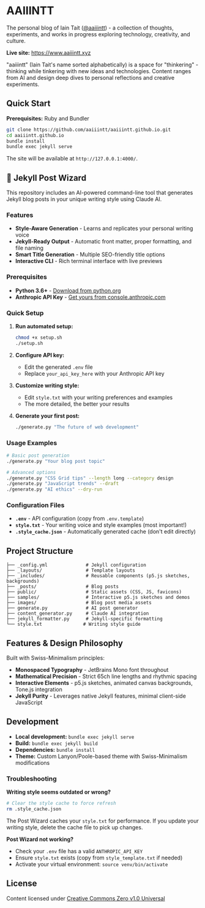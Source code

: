 # AAIIINTT

The personal blog of Iain Tait ([@aaiiintt](https://twitter.com/aaiiintt)) - a collection of thoughts, experiments, and works in progress exploring technology, creativity, and culture.

**Live site:** https://www.aaiiintt.xyz

"aaiiintt" (Iain Tait's name sorted alphabetically) is a space for "thinkering" - thinking while tinkering with new ideas and technologies. Content ranges from AI and design deep dives to personal reflections and creative experiments.

## Quick Start

**Prerequisites:** Ruby and Bundler

```bash
git clone https://github.com/aaiiintt/aaiiintt.github.io.git
cd aaiiintt.github.io
bundle install
bundle exec jekyll serve
```

The site will be available at `http://127.0.0.1:4000/`.

## 🧙 Jekyll Post Wizard

This repository includes an AI-powered command-line tool that generates Jekyll blog posts in your unique writing style using Claude AI.

### Features
- **Style-Aware Generation** - Learns and replicates your personal writing voice
- **Jekyll-Ready Output** - Automatic front matter, proper formatting, and file naming
- **Smart Title Generation** - Multiple SEO-friendly title options
- **Interactive CLI** - Rich terminal interface with live previews

### Prerequisites
- **Python 3.6+** - [Download from python.org](https://python.org)
- **Anthropic API Key** - [Get yours from console.anthropic.com](https://console.anthropic.com/)

### Quick Setup

1. **Run automated setup:**
   ```bash
   chmod +x setup.sh
   ./setup.sh
   ```

2. **Configure API key:**
   - Edit the generated `.env` file
   - Replace `your_api_key_here` with your Anthropic API key

3. **Customize writing style:**
   - Edit `style.txt` with your writing preferences and examples
   - The more detailed, the better your results

4. **Generate your first post:**
   ```bash
   ./generate.py "The future of web development"
   ```

### Usage Examples
```bash
# Basic post generation
./generate.py "Your blog post topic"

# Advanced options
./generate.py "CSS Grid tips" --length long --category design
./generate.py "JavaScript trends" --draft
./generate.py "AI ethics" --dry-run
```

### Configuration Files
- **`.env`** - API configuration (copy from `.env.template`)
- **`style.txt`** - Your writing voice and style examples (most important!)
- **`.style_cache.json`** - Automatically generated cache (don't edit directly)

## Project Structure

```
├── _config.yml              # Jekyll configuration
├── _layouts/                # Template layouts
├── _includes/               # Reusable components (p5.js sketches, backgrounds)
├── _posts/                  # Blog posts
├── public/                  # Static assets (CSS, JS, favicons)
├── samples/                 # Interactive p5.js sketches and demos
├── images/                  # Blog post media assets
├── generate.py              # AI post generator
├── content_generator.py     # Claude AI integration
├── jekyll_formatter.py      # Jekyll-specific formatting
└── style.txt               # Writing style guide
```

## Features & Design Philosophy

Built with Swiss-Minimalism principles:
- **Monospaced Typography** - JetBrains Mono font throughout
- **Mathematical Precision** - Strict 65ch line lengths and rhythmic spacing
- **Interactive Elements** - p5.js sketches, animated canvas backgrounds, Tone.js integration
- **Jekyll Purity** - Leverages native Jekyll features, minimal client-side JavaScript

## Development

- **Local development:** `bundle exec jekyll serve`
- **Build:** `bundle exec jekyll build` 
- **Dependencies:** `bundle install`
- **Theme:** Custom Lanyon/Poole-based theme with Swiss-Minimalism modifications

### Troubleshooting

**Writing style seems outdated or wrong?**
```bash
# Clear the style cache to force refresh
rm .style_cache.json
```
The Post Wizard caches your `style.txt` for performance. If you update your writing style, delete the cache file to pick up changes.

**Post Wizard not working?**
- Check your `.env` file has a valid `ANTHROPIC_API_KEY`
- Ensure `style.txt` exists (copy from `style_template.txt` if needed)
- Activate your virtual environment: `source venv/bin/activate`

## License

Content licensed under [Creative Commons Zero v1.0 Universal](LICENSE.md)

